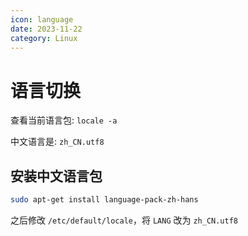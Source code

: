 ```yaml
---
icon: language
date: 2023-11-22
category: Linux
---
```


# 语言切换

查看当前语言包: `locale -a`

中文语言是: `zh_CN.utf8`

## 安装中文语言包

```bash
sudo apt-get install language-pack-zh-hans
```

之后修改 `/etc/default/locale`，将 `LANG` 改为 `zh_CN.utf8`
